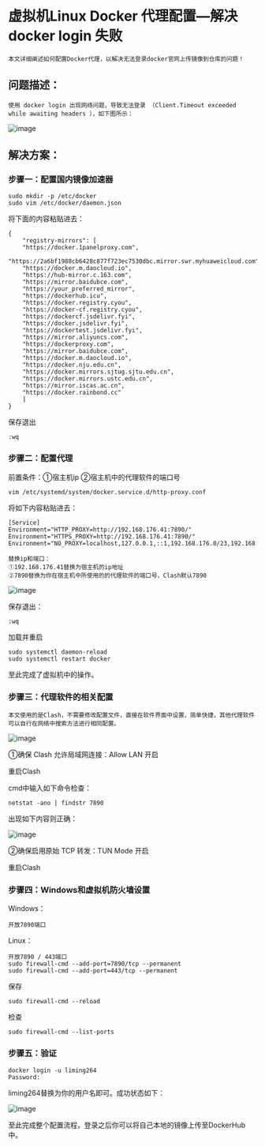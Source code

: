# 虚拟机Linux Docker 代理配置—解决docker login 失败
  
    本文详细阐述如何配置Docker代理，以解决无法登录docker官网上传镜像到仓库的问题！

## 问题描述：

    使用 docker login 出现网络问题，导致无法登录 （Client.Timeout exceeded while awaiting headers ），如下图所示：
  
  ![image](https://github.com/user-attachments/assets/9c2e49c4-5b38-452a-9836-32e2ad9757b7)

## 解决方案：

### 步骤一：配置国内镜像加速器

    sudo mkdir -p /etc/docker
    sudo vim /etc/docker/daemon.json

将下面的内容粘贴进去：

    {
        "registry-mirrors": [
        "https://docker.1panelproxy.com",
        "https://2a6bf1988cb6428c877f723ec7530dbc.mirror.swr.myhuaweicloud.com",
        "https://docker.m.daocloud.io",
        "https://hub-mirror.c.163.com",
        "https://mirror.baidubce.com",
        "https://your_preferred_mirror",
        "https://dockerhub.icu",
        "https://docker.registry.cyou",
        "https://docker-cf.registry.cyou",
        "https://dockercf.jsdelivr.fyi",
        "https://docker.jsdelivr.fyi",
        "https://dockertest.jsdelivr.fyi",
        "https://mirror.aliyuncs.com",
        "https://dockerproxy.com",
        "https://mirror.baidubce.com",
        "https://docker.m.daocloud.io",
        "https://docker.nju.edu.cn",
        "https://docker.mirrors.sjtug.sjtu.edu.cn",
        "https://docker.mirrors.ustc.edu.cn",
        "https://mirror.iscas.ac.cn",
        "https://docker.rainbond.cc"
        ]
    }
    
保存退出

    :wq
    
### 步骤二：配置代理

前置条件：①宿主机ip     ②宿主机中的代理软件的端口号

    vim /etc/systemd/system/docker.service.d/http-proxy.conf

将如下内容粘贴进去：

    [Service]
    Environment="HTTP_PROXY=http://192.168.176.41:7890/"
    Environment="HTTPS_PROXY=http://192.168.176.41:7890/"
    Environment="NO_PROXY=localhost,127.0.0.1,::1,192.168.176.0/23,192.168.196.0/24"

    替换ip和端口：
    ①192.168.176.41替换为宿主机的ip地址
    ②7890替换为你在宿主机中所使用的的代理软件的端口号，Clash默认7890

![image](https://github.com/user-attachments/assets/aca46789-b09f-448d-9f5f-334d40707171)

保存退出：

    :wq

加载并重启

    sudo systemctl daemon-reload
    sudo systemctl restart docker
    
至此完成了虚拟机中的操作。


### 步骤三：代理软件的相关配置

    本文使用的是Clash，不需要修改配置文件，直接在软件界面中设置，简单快捷，其他代理软件可以自行在网络中搜索方法进行相同配置。

![image](https://github.com/user-attachments/assets/14e4fdb6-0027-40b6-bc13-49e982df62b5)

①确保 Clash 允许局域网连接：Allow LAN 开启

重启Clash

cmd中输入如下命令检查：


    netstat -ano | findstr 7890
    
出现如下内容则正确：

![image](https://github.com/user-attachments/assets/860a793e-f498-4adc-b191-ad6cebca4bdf)

②确保启用原始 TCP 转发：TUN Mode 开启

重启Clash

### 步骤四：Windows和虚拟机防火墙设置

Windows：

    开放7890端口

Linux：

    开放7890 / 443端口
    sudo firewall-cmd --add-port=7890/tcp --permanent
    sudo firewall-cmd --add-port=443/tcp --permanent

保存

    sudo firewall-cmd --reload

检查

    sudo firewall-cmd --list-ports

### 步骤五：验证

    docker login -u liming264
    Password: 

liming264替换为你的用户名即可。成功状态如下：

![image](https://github.com/user-attachments/assets/b170237e-1b36-4191-a737-edb4add0c8e8)

至此完成整个配置流程，登录之后你可以将自己本地的镜像上传至DockerHub中。


  
